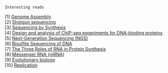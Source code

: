 ```
Interesting reads
```
[1] <a href="https://en.wikipedia.org/wiki/Genome_project#Genome_assembly">Genome Assembly</a><br>
[2] <a href="https://en.wikipedia.org/wiki/Shotgun_sequencing">Shotgun sequencing</a><br>
[3] <a href="http://bitesizebio.com/13546/sequencing-by-synthesis-explaining-the-illumina-sequencing-technology/">Sequencing by Synthesis</a><br>
[4] <a href="http://www.ncbi.nlm.nih.gov/pmc/articles/PMC2597701/">Design and analysis of ChIP-seq experiments for DNA-binding proteins</a><br>
[5] <a href="http://www.illumina.com/technology/next-generation-sequencing.html">Next-Generation Sequencing (NGS)</a><br>
[6] <a href="http://www.ncbi.nlm.nih.gov/pmc/articles/PMC3214597/">Bisulfite Sequencing of DNA</a><br>
[7] <a href="http://www.ncbi.nlm.nih.gov/books/NBK21603/">The Three Roles of RNA in Protein Synthesis</a><br>
[8] <a href="http://www.britannica.com/science/messenger-RNA">Messenger RNA (mRNA)</a><br>
[9] <a href="https://en.wikipedia.org/wiki/Evolutionary_biology">Evolutionary biology</a><br>
[10] <a href="http://serc.carleton.edu/microbelife/research_methods/genomics/transcrip.html">Replication</a><br>

